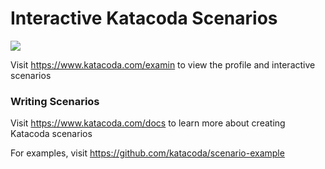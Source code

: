 # Interactive Katacoda Scenarios

[![](http://shields.katacoda.com/katacoda/examin/count.svg)](https://www.katacoda.com/examin "Get your profile on Katacoda.com")

Visit https://www.katacoda.com/examin to view the profile and interactive scenarios

### Writing Scenarios
Visit https://www.katacoda.com/docs to learn more about creating Katacoda scenarios

For examples, visit https://github.com/katacoda/scenario-example
